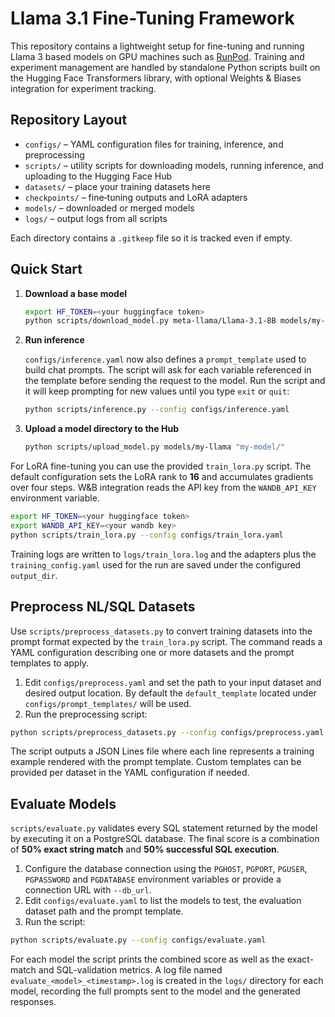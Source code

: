 # Llama 3.1 Fine-Tuning Framework

This repository contains a lightweight setup for fine-tuning and running Llama 3 based models on GPU machines such as [RunPod](https://runpod.io/).
Training and experiment management are handled by standalone Python scripts built on the Hugging Face Transformers library, with optional Weights & Biases integration for experiment tracking.

## Repository Layout

- `configs/` – YAML configuration files for training, inference, and preprocessing
- `scripts/` – utility scripts for downloading models, running inference, and uploading to the Hugging Face Hub
- `datasets/` – place your training datasets here
- `checkpoints/` – fine‑tuning outputs and LoRA adapters
- `models/` – downloaded or merged models
- `logs/` – output logs from all scripts

Each directory contains a `.gitkeep` file so it is tracked even if empty.

## Quick Start

1. **Download a base model**

   ```bash
   export HF_TOKEN=<your huggingface token>
   python scripts/download_model.py meta-llama/Llama-3.1-8B models/my-llama
   ```

2. **Run inference**

   `configs/inference.yaml` now also defines a `prompt_template` used to build chat prompts. The script will ask for each variable referenced in the template before sending the request to the model. Run the script and it will keep prompting for new values until you type `exit` or `quit`:

    ```bash
    python scripts/inference.py --config configs/inference.yaml
    ```

3. **Upload a model directory to the Hub**

    ```bash
    python scripts/upload_model.py models/my-llama "my-model/"
    ```

For LoRA fine-tuning you can use the provided `train_lora.py` script. The default
configuration sets the LoRA rank to **16** and accumulates gradients over four
steps. W&B integration reads the API key from the `WANDB_API_KEY` environment
variable.

```bash
export HF_TOKEN=<your huggingface token>
export WANDB_API_KEY=<your wandb key>
python scripts/train_lora.py --config configs/train_lora.yaml
```

Training logs are written to `logs/train_lora.log` and the adapters plus the
`training_config.yaml` used for the run are saved under the configured
`output_dir`.


## Preprocess NL/SQL Datasets

Use `scripts/preprocess_datasets.py` to convert training datasets into the prompt format expected by the `train_lora.py` script. The command reads a YAML configuration describing one or more datasets and the prompt templates to apply.

1. Edit `configs/preprocess.yaml` and set the path to your input dataset and desired output location. By default the `default_template` located under `configs/prompt_templates/` will be used.
2. Run the preprocessing script:

```bash
python scripts/preprocess_datasets.py --config configs/preprocess.yaml
```

The script outputs a JSON Lines file where each line represents a training example rendered with the prompt template. Custom templates can be provided per dataset in the YAML configuration if needed.

## Evaluate Models

`scripts/evaluate.py` validates every SQL statement returned by the model by
executing it on a PostgreSQL database. The final score is a combination of
**50% exact string match** and **50% successful SQL execution**.

1. Configure the database connection using the `PGHOST`, `PGPORT`, `PGUSER`,
   `PGPASSWORD` and `PGDATABASE` environment variables or provide a connection
   URL with `--db_url`.
2. Edit `configs/evaluate.yaml` to list the models to test, the evaluation
   dataset path and the prompt template.
3. Run the script:

```bash
python scripts/evaluate.py --config configs/evaluate.yaml
```

For each model the script prints the combined score as well as the exact-match
and SQL-validation metrics. A log file named `evaluate_<model>_<timestamp>.log`
is created in the `logs/` directory for each model, recording the full prompts
sent to the model and the generated responses.
